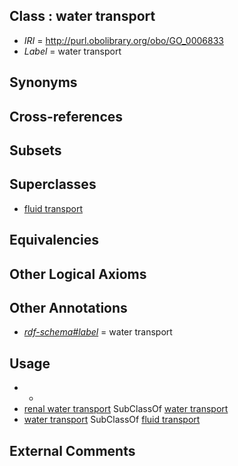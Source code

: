 
## Class : water transport

 * *IRI* = http://purl.obolibrary.org/obo/GO_0006833
 * *Label* = water transport

## Synonyms


## Cross-references


## Subsets


## Superclasses

 * [fluid transport](../../GO/44/GO_0042044.md)

## Equivalencies


## Other Logical Axioms


## Other Annotations

 * *[rdf-schema#label](../../el/rdf-schema#label.md)* = water transport

## Usage

 * -
 * [renal water transport](../../GO/97/GO_0003097.md) SubClassOf [water transport](../../GO/33/GO_0006833.md)
 * [water transport](../../GO/33/GO_0006833.md) SubClassOf [fluid transport](../../GO/44/GO_0042044.md)

## External Comments

